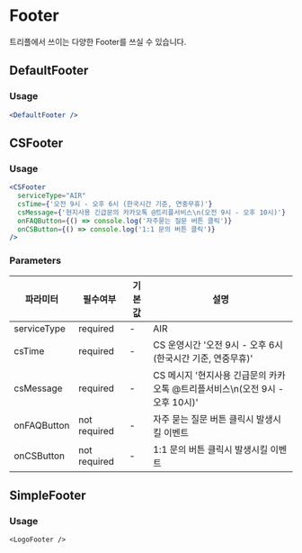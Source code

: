 # Footer

트리플에서 쓰이는 다양한 Footer를 쓰실 수 있습니다.

## DefaultFooter

### Usage

```jsx
<DefaultFooter />
```

## CSFooter

### Usage

```jsx 
<CSFooter
  serviceType="AIR"
  csTime={'오전 9시 - 오후 6시 (한국시간 기준, 연중무휴)'}
  csMessage={'현지사용 긴급문의 카카오톡 @트리플서비스\n(오전 9시 - 오후 10시)'}
  onFAQButton={() => console.log('자주묻는 질문 버튼 클릭')}
  onCSButton={() => console.log('1:1 문의 버튼 클릭')}
/>
```

### Parameters

| 파라미터    | 필수여부     | 기본값 | 설명                                                                         |
| ----------- | ------------ | ------ | ---------------------------------------------------------------------------- |
| serviceType | required     | -      | AIR                                                                          | TNA | HOTEL |
| csTime      | required     | -      | CS 운영시간 '오전 9시 - 오후 6시 (한국시간 기준, 연중무휴)'                  |
| csMessage   | required     | -      | CS 메시지 '현지사용 긴급문의 카카오톡 @트리플서비스\n(오전 9시 - 오후 10시)' |
| onFAQButton | not required | -      | 자주 묻는 질문 버튼 클릭시 발생시킬 이벤트                                   |
| onCSButton  | not required | -      | 1:1 문의 버튼 클릭시 발생시킬 이벤트                                         |

## SimpleFooter

### Usage

```jssx
<LogoFooter />
```
